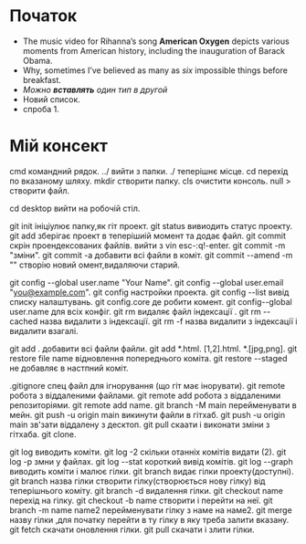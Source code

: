# Початок

* The music video for Rihanna’s song **American Oxygen** depicts various moments from American history, including the inauguration of Barack Obama.
* Why, sometimes I’ve believed as many as _six_ impossible things before breakfast.
* _Можно **вставлять** один тип в другой_
* Новий список. 
* спроба 1.


# Мій консект


cmd командний рядок.
../ вийти з папки.
./ теперішнє місце.
cd перехід по вказаному шляху.
mkdir <name>створити папку.
cls очистити консоль.
null > <name> створити файл.

cd desktop вийти на робочій стіл.

git init ініціулює папку,як гіт проект.
git status вивиодить статус проекту.
git add зберігає проект в теперішиій момент та додає файл.
git commit скрін проендексованих файлів.
вийти з vin esc-:q!-enter.
git commit -m "зміни".
git commit -a добавити всі файли в коміт.
git commit --amend -m ""  створію новий омент,видаляючи старий.

git config --global user.name "Your Name".
git config --global user.email "you@example.com".
git config настройки проeкта.
git config --list вивід списку налаштувань.
git config.core де робити комент.
git config--global user.name для всіх конфіг.
git rm видаляє файл індексації .
git rm --cached назва видалити з індексації.
git rm -f назва видалити  з індексації і видалити взагалі.

git add . добавити всі файли файли.
git add *.html.
[1,2].html.
*.[jpg,png].
git restore file name відновлення попереднього коміта.
git restore --staged не добавляє в настпний коміт.

.gitignore спец файл для ігнорування (що гіт має інорувати).
git remote робота з віддаленими файлами.
git remote add робота з віддаленими репозиторіями.
git remote add name.
git branch -M main перейменувати в мейн.
git push -u origin main викинути файли в гітхаб.
git push -u origin main зв'зати віддалену з десктоп.
git pull скаати і виконати зміни з гітхаба.
git clone.

git log виводить коміти.
git log -2 скільки отанніх комітів видати (2).
git log -p змни у файлах.
git log --stat короткий вивід комітів.
git log --graph виводить коміти і малює гілки.
git branch видає гілки проекту(доступні).
git branch назва гілки створити гілку(створюється нову гілку) від теперішнього коміту.
git branch -d видалення гілки.
git checkout name перехід на гілку.
git checkout -b name створити і перейти на неї.
git branch -m name name2 перейменувати гілку з наме на наме2.
git merge назву гілки ,для початку перейти в ту гілку в яку треба залити вказану.
git fetch скачати оновлення гілки.
git pull скачати і злити гілки.
